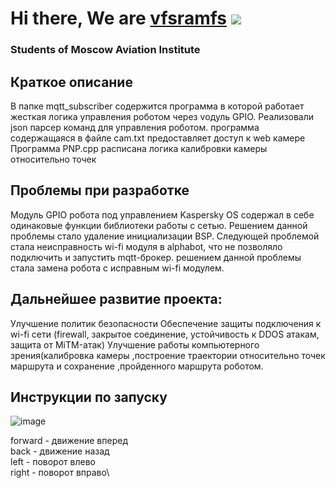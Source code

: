 # Hi there, We are [vfsramfs](https://vk.com/id248266536) ![](https://github.com/blackcater/blackcater/raw/main/images/Hi.gif) 
### Students of Moscow Aviation Institute


## Краткое описание 


В папке mqtt_subscriber содержится программа в которой работает жесткая логика управления роботом через vодуль GPIO. Реализовали json парсер команд для управления роботом.
программа содержащаяся в файле cam.txt предоставляет доступ к web камере 
Программа PNP.cpp расписана логика калибровки камеры относительно точек 

## Проблемы при разработке 
Модуль GPIO робота под управлением Kaspersky OS содержал в себе одинаковые функции библиотеки работы с сетью.
Решением данной проблемы стало удаление инициализации BSP.
Следующей проблемой стала неисправность wi-fi модуля в alphabot, что не позволяло подключить и запустить mqtt-брокер.
решением данной проблемы стала замена робота с исправным wi-fi модулем.

## Дальнейшее развитие проекта:
Улучшение политик безопасности 
Обеспечение защиты подключения к wi-fi сети (firewall, закрытое соединение, устойчивость к DDOS атакам, защита от MiTM-атак)
Улучшение работы компьютерного зрения(калибровка камеры ,построение траектории относительно точек маршрута и сохранение ,пройденного маршрута роботом.

## Инструкции по запуску
![image](https://user-images.githubusercontent.com/117864353/202908165-75ee9150-b18a-426f-b159-dae33a7762d3.png)

forward - движение вперед\
back    - движение назад\
left    - поворот влево \
right   - поворот вправо\
